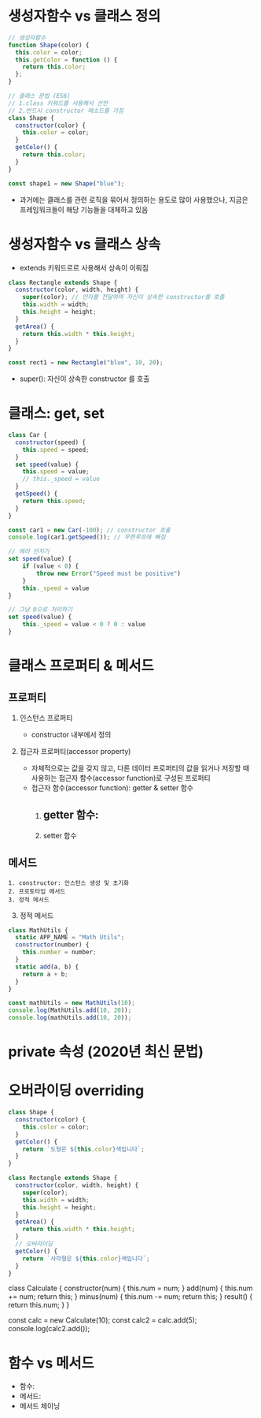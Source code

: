 # 생성자함수 vs 클래스 정의

```js
// 생성자함수
function Shape(color) {
  this.color = color;
  this.getColor = function () {
    return this.color;
  };
}

// 클래스 문법 (ES6)
// 1.class 키워드를 사용해서 선언
// 2.반드시 constructor 메소드를 가짐
class Shape {
  constructor(color) {
    this.color = color;
  }
  getColor() {
    return this.color;
  }
}

const shape1 = new Shape("blue");
```

- 과거에는 클래스를 관련 로직을 묶어서 정의하는 용도로 많이 사용했으나,
  지금은 프레임워크들이 해당 기능들을 대체하고 있음

# 생성자함수 vs 클래스 상속

- extends 키워드르르 사용해서 상속이 이뤄짐

```js
class Rectangle extends Shape {
  constructor(color, width, height) {
    super(color); // 인자를 전달하며 자신이 상속한 constructor를 호출
    this.width = width;
    this.height = height;
  }
  getArea() {
    return this.width * this.height;
  }
}

const rect1 = new Rectangle("blue", 10, 20);
```

- super(): 자신이 상속한 constructor 를 호출

# 클래스: get, set

```js
class Car {
  constructor(speed) {
    this.speed = speed;
  }
  set speed(value) {
    this.speed = value;
    // this._speed = value
  }
  getSpeed() {
    return this.speed;
  }
}

const car1 = new Car(-100); // constructor 호출
console.log(car1.getSpeed()); // 무한루프에 빠짐
```

```js
// 에러 던지기
set speed(value) {
    if (value < 0) {
        throw new Error("Speed must be positive")
    }
    this._speed = value
}

// 그냥 0으로 처리하기
set speed(value) {
    this._speed = value < 0 ? 0 : value
}
```

# 클래스 프로퍼티 & 메서드

## 프로퍼티

1. 인스턴스 프로퍼티

   - constructor 내부에서 정의

2. 접근자 프로퍼티(accessor property)
   - 자체적으로는 값을 갖지 않고, 다른 데이터 프로퍼티의 값을 읽거나 저장할 때 사용하는 접근자 함수(accessor function)로 구성된 프로퍼티
   - 접근자 함수(accessor function): getter & setter 함수
     1. ## getter 함수:
     2. setter 함수

## 메서드

    1. constructor: 인스턴스 생성 및 초기화
    2. 프로토타입 메서드
    3. 정적 메서드

3. 정적 메서드

```js
class MathUtils {
  static APP_NAME = "Math Utils";
  constructor(number) {
    this.number = number;
  }
  static add(a, b) {
    return a + b;
  }
}

const mathUtils = new MathUtils(10);
console.log(MathUtils.add(10, 20));
console.log(mathUtils.add(10, 20));
```

# private 속성 (2020년 최신 문법)

# 오버라이딩 overriding

```js
class Shape {
  constructor(color) {
    this.color = color;
  }
  getColor() {
    return `도형은 ${this.color}색입니다`;
  }
}

class Rectangle extends Shape {
  constructor(color, width, height) {
    super(color);
    this.width = width;
    this.height = height;
  }
  getArea() {
    return this.width * this.height;
  }
  // 오버라이딩
  getColor() {
    return `사각형은 ${this.color}색입니다`;
  }
}
```

class Calculate {
constructor(num) {
this.num = num;
}
add(num) {
this.num += num;
return this;
}
minus(num) {
this.num -= num;
return this;
}
result() {
return this.num;
}
}

const calc = new Calculate(10);
const calc2 = calc.add(5);
console.log(calc2.add());

# 함수 vs 메서드

- 함수:
- 메서드:
- 메서드 체이닝
